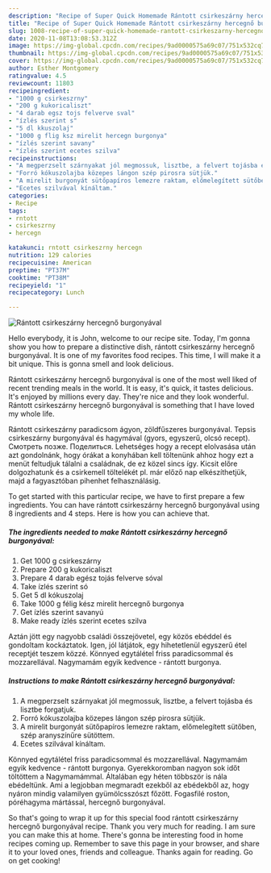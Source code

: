 ```yaml
---
description: "Recipe of Super Quick Homemade Rántott csirkeszárny hercegnő burgonyával"
title: "Recipe of Super Quick Homemade Rántott csirkeszárny hercegnő burgonyával"
slug: 1008-recipe-of-super-quick-homemade-rantott-csirkeszarny-hercegno-burgonyaval
date: 2020-11-08T13:08:53.312Z
image: https://img-global.cpcdn.com/recipes/9ad0000575a69c07/751x532cq70/rantott-csirkeszarny-hercegno-burgonyaval-recept-foto.jpg
thumbnail: https://img-global.cpcdn.com/recipes/9ad0000575a69c07/751x532cq70/rantott-csirkeszarny-hercegno-burgonyaval-recept-foto.jpg
cover: https://img-global.cpcdn.com/recipes/9ad0000575a69c07/751x532cq70/rantott-csirkeszarny-hercegno-burgonyaval-recept-foto.jpg
author: Esther Montgomery
ratingvalue: 4.5
reviewcount: 11803
recipeingredient:
- "1000 g csirkeszrny"
- "200 g kukoricaliszt"
- "4 darab egsz tojs felverve sval"
- "ízlés szerint s"
- "5 dl kkuszolaj"
- "1000 g flig ksz mirelit hercegn burgonya"
- "ízlés szerint savany"
- "ízlés szerint ecetes szilva"
recipeinstructions:
- "A megperzselt szárnyakat jól megmossuk, lisztbe, a felvert tojásba és lisztbe forgatjuk."
- "Forró kókuszolajba közepes lángon szép pirosra sütjük."
- "A mirelit burgonyát sütőpapíros lemezre raktam, előmelegített sütőben, szép aranyszínűre sütöttem."
- "Ecetes szilvával kínáltam."
categories:
- Recipe
tags:
- rntott
- csirkeszrny
- hercegn

katakunci: rntott csirkeszrny hercegn 
nutrition: 129 calories
recipecuisine: American
preptime: "PT37M"
cooktime: "PT38M"
recipeyield: "1"
recipecategory: Lunch

---
```



![Rántott csirkeszárny hercegnő burgonyával](https://img-global.cpcdn.com/recipes/9ad0000575a69c07/751x532cq70/rantott-csirkeszarny-hercegno-burgonyaval-recept-foto.jpg)

Hello everybody, it is John, welcome to our recipe site. Today, I'm gonna show you how to prepare a distinctive dish, rántott csirkeszárny hercegnő burgonyával. It is one of my favorites food recipes. This time, I will make it a bit unique. This is gonna smell and look delicious.

Rántott csirkeszárny hercegnő burgonyával is one of the most well liked of recent trending meals in the world. It is easy, it's quick, it tastes delicious. It's enjoyed by millions every day. They're nice and they look wonderful. Rántott csirkeszárny hercegnő burgonyával is something that I have loved my whole life.

Rántott csirkeszárny paradicsom ágyon, zöldfűszeres burgonyával. Tepsis csirkeszárny burgonyával és hagymával (gyors, egyszerű, olcsó recept). Смотреть позже. Поделиться. Lehetséges hogy a recept elolvasása után azt gondolnánk, hogy órákat a konyhában kell töltenünk ahhoz hogy ezt a menüt feltudjuk tálalni a családnak, de ez közel sincs így. Kicsit előre dolgozhatunk és a csirkemell töltelékét pl. már előző nap elkészíthetjük, majd a fagyasztóban pihenhet felhasználásig.


To get started with this particular recipe, we have to first prepare a few ingredients. You can have rántott csirkeszárny hercegnő burgonyával using 8 ingredients and 4 steps. Here is how you can achieve that.

<!--inarticleads1-->

##### The ingredients needed to make Rántott csirkeszárny hercegnő burgonyával:

1. Get 1000 g csirkeszárny
1. Prepare 200 g kukoricaliszt
1. Prepare 4 darab egész tojás felverve sóval
1. Take ízlés szerint só
1. Get 5 dl kókuszolaj
1. Take 1000 g félig kész mirelit hercegnő burgonya
1. Get ízlés szerint savanyú
1. Make ready ízlés szerint ecetes szilva


Aztán jött egy nagyobb családi összejövetel, egy közös ebéddel és gondoltam kockáztatok. Igen, jól látjátok, egy hihetetlenül egyszerű étel receptjét teszem közzé. Könnyed egytálétel friss paradicsommal és mozzarellával. Nagymamám egyik kedvence - rántott burgonya. 

<!--inarticleads2-->

##### Instructions to make Rántott csirkeszárny hercegnő burgonyával:

1. A megperzselt szárnyakat jól megmossuk, lisztbe, a felvert tojásba és lisztbe forgatjuk.
1. Forró kókuszolajba közepes lángon szép pirosra sütjük.
1. A mirelit burgonyát sütőpapíros lemezre raktam, előmelegített sütőben, szép aranyszínűre sütöttem.
1. Ecetes szilvával kínáltam.


Könnyed egytálétel friss paradicsommal és mozzarellával. Nagymamám egyik kedvence - rántott burgonya. Gyerekkoromban nagyon sok időt töltöttem a Nagymamámmal. Általában egy héten többször is nála ebédeltünk. Ami a legjobban megmaradt ezekből az ebédekből az, hogy nyáron mindig valamilyen gyümölcsszószt főzött. Fogasfilé roston, póréhagyma mártással, hercegnő burgonyával. 

So that's going to wrap it up for this special food rántott csirkeszárny hercegnő burgonyával recipe. Thank you very much for reading. I am sure you can make this at home. There's gonna be interesting food in home recipes coming up. Remember to save this page in your browser, and share it to your loved ones, friends and colleague. Thanks again for reading. Go on get cooking!
